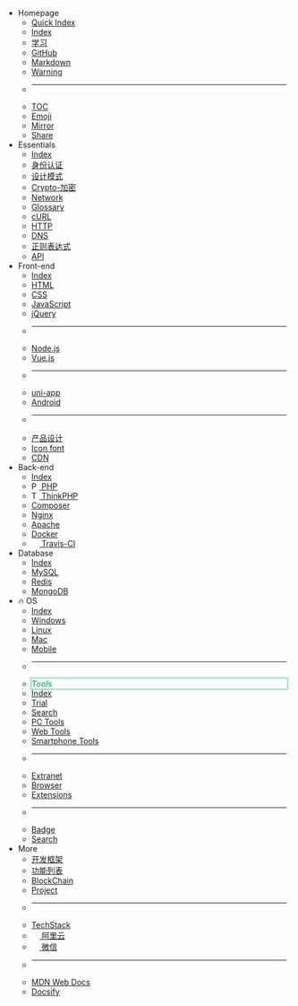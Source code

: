 - Homepage
    - [<i class="fa fa-flash fa-fw"></i> Quick Index](home/quick-index.md)
    - [<i class="fa fa-plane fa-fw"></i> Index](home/README.md)
    - [<i class="fa fa-book fa-fw"></i> 学习](home/book.md)
    - [<i class="fa fa-github fa-fw"></i> GitHub](os/tools/github.md)
    - [<i class="fa-fw icon octicon-file markdown-icon"></i> Markdown](os/tools/markdown.md)
    - [<i class="fa fa-warning light-red fa-fw"></i> Warning](home/README.md#warning)
    - <hr />
    - [<i class="fa fa-list-ul fa-fw"></i> TOC](home/toc.md)
    - [<i class="fa fa-smile-o fa-fw"></i> Emoji](home/emoji.md)
    - [<i class="fa fa-refresh fa-fw"></i> Mirror](home/README.md#镜像站)
    - [<i class="fa fa-slideshare fa-fw"></i> Share](home/good-share.md "干货分享")
- Essentials
    - [<i class="fa fa-rocket medium-red fa-fw"></i> Index](essential/README.md)
    - [<i class="ri-shield-user-line"></i> 身份认证](essential/identity.md)
    - [<i class="ri-pencil-ruler-2-line"></i> 设计模式](设计模式/README.md)
    - [<i class="ri-key-2-line"></i> Crypto-加密](essential/crypto.md)
    - [<i class="ri-earth-line"></i> Network](essential/README.md)
    - [<i class="ri-book-3-line"></i> Glossary](essential/README.md)
    - [<i class="ri-link"></i> cURL](essential/curl.md)
    - [<i class="ri-questionnaire-line"></i> HTTP](essential/http.md)
    - [<i class="ri-questionnaire-line"></i> DNS](essential/dns.md)
    - [<i class="ri-questionnaire-line"></i> 正则表达式](essential/pcre.md)
    - [<i class="ri-questionnaire-line"></i> API](essential/api.md)
- Front-end
    - [<i class="fa fa-rocket medium-red fa-fw"></i> Index](front-end/README.md)
    - [<i class="fa fa-html5 medium-orange fa-fw"></i> HTML](front-end/html/README.md)
    - [<i class="fa fa-css3 medium-blue fa-fw"></i> CSS](front-end/css/README.md)
    - [<i class="icon octicon-file js-icon medium-yellow fa-fw"></i> JavaScript](front-end/javascript/README.md)
    - [<i class="icon octicon-file jquery-icon medium-blue fa-fw"></i> jQuery](front-end/jquery.md)
    - <hr />
    - [<i class="icon octicon-file node-icon fa-fw"></i> Node.js](front-end/node.js/README.md)
    - [<i class="icon octicon-file vue-icon light-green fa-fw"></i> Vue.js](front-end/vue/README.md)
    - <hr />
    - [<i class="iconfont icon-uniapp dark-green fa-fw"></i> uni-app](front-end/uniapp/README.md)
    - [<ion-icon name="logo-android"></ion-icon> Android](front-end/android.md)
    - <hr />
    - [<i class="ri-pencil-ruler-line"></i> 产品设计](front-end/design/README.md)
    - [<i class="fa fa-fonticons"></i> Icon font](front-end/iconfont.md)
    - [<i class="ri-download-cloud-2-line"></i> CDN](front-end/cdn.md)
- Back-end
    - [<i class="fa fa-rocket fa-fw medium-red"></i> Index](back-end/README.md)
    - [<img src="https://www.php.net/favicon.ico" alt=" PHP Icon" width="14" class="fa-fw" /> PHP](back-end/php/README.md)
    - [<img src="https://www.thinkphp.cn/Public/favicon.ico" alt="ThinkPHP Icon" width="14" class="fa-fw" /> ThinkPHP](back-end/thinkphp/README.md)
    - [<i class="icon octicon-file composer-icon medium-yellow fa-fw"></i> Composer](back-end/composer/README.md)
    - [<i class="icon octicon-file nginx-icon dark-green fa-fw"></i> Nginx](back-end/nginx.md)
    - [<i class="icon octicon-file apache-icon dark-pink fa-fw"></i> Apache](back-end/apache.md)
    - [<i class="icon octicon-file docker-icon dark-blue fa-fw"></i> Docker](back-end/docker.md "Docker")
    - [<img src="https://cdn.travis-ci.org/images/favicon-076a22660830dc325cc8ed70e7146a59.png" alt="" width="14" class="fa-fw" /> Travis-CI](back-end/travis-ci.md "Travis Ci")
- Database
    - [<i class="fa fa-rocket medium-red fa-fw"></i> Index](database/README.md)
    - [<i class="icon octicon-file mysql-icon dark-blue fa-fw"></i> MySQL](database/mysql/README.md)
    - [<i class="icon octicon-file redis-icon medium-red fa-fw"></i> Redis](database/redis/README.md)
    - [<i class="icon octicon-file mongodb-icon dark-green fa-fw"></i> MongoDB](database/mongodb.md)
- <span class="animate__animated animate__heartBeat animate__infinite animate__slow" style="display: inline-block;">🔥 OS</span>
    - [<i class="fa fa-rocket medium-red fa-fw"></i> Index](os/README.md)
    - [<i class="fa fa-windows fa-fw"></i> Windows](os/windows/README.md)
    - [<i class="fa fa-linux fa-fw"></i> Linux](os/linux/README.md)
    - [<i class="fa fa-apple fa-fw"></i> Mac](os/mac/README.md)
    - [<ion-icon name="phone-portrait-outline" class="fa-fw"></ion-icon> Mobile](os/mobile/README.md)
    - <hr />
    - <style>.navbar-item-tools {display: inline-block;width: 100%;color: #42b983;box-shadow: 0 0 0 3px rgb(66 185 131 / 40%);}@media screen and (max-width: 768px) {.navbar-item-tools {width: calc(100% - 15px);}}</style><strong><i class="navbar-item-tools"><i class="fa fa-wrench fa-fw"></i> Tools</i></strong>
    - [<i class="fa fa-rocket medium-red"></i> Index](os/tools/README.md)
    - [<i class="ri-test-tube-line medium-purple"></i> Trial](os/tools/trial.md)
    - [<i class="ri-search-line"></i> Search](os/tools/search.md)
    - [<i class="ri-apps-line medium-purple"></i> PC Tools](os/tools/应用工具.md) 
    - [<i class="ri-cloud-line"></i> Web Tools](os/tools/online.md "在线工具")
    - [<i class="ri-smartphone-line"></i> Smartphone Tools](os/mobile/README.md)
    - <hr />
    - [<i class="ri-magic-line dark-yellow"></i> Extranet](os/tools/vpn.md)
    - [<i class="ri-earth-line medium-green"></i> Browser](os/tools/browser.md "浏览器")
    - [<ion-icon name="extension-puzzle-outline"></ion-icon> Extensions](os/tools/browser-extensions)
    - <hr /> 
    - [<ion-icon name="medal-outline"></ion-icon> Badge](os/tools/custom.md)
    - [<ion-icon name="search-outline"></ion-icon> Search](os/tools/custom-search.md)
- More
    - [<i class="ri-layout-masonry-fill"></i> 开发框架](开发框架/README.md)
    - [<i class="ri-function-fill"></i> 功能列表](function-list/README.md)
    - [<i class="ri-git-commit-line"></i> BlockChain](blockchain/README.md)
    - [<i class="ri-building-2-fill light-red"></i> Project](project/README.md)
    - <hr />
    - [<i class="ri-stack-fill"></i> TechStack](tech-stack/README.md "技术栈")
    - [<img src="https://img.alicdn.com/tfs/TB1_ZXuNcfpK1RjSZFOXXa6nFXa-32-32.ico" width="14" valign="middle" /> 阿里云](tech-stack/aliyun.md)
    - [<img src="https://res.wx.qq.com/a/wx_fed/assets/res/NTI4MWU5.ico" width="14" /> 微信](tech-stack/weixin.md)
    - <hr />
    - [MDN Web Docs](https://developer.mozilla.org/zh-CN/)
    - [Docsify](os/tools/docsify.md)

